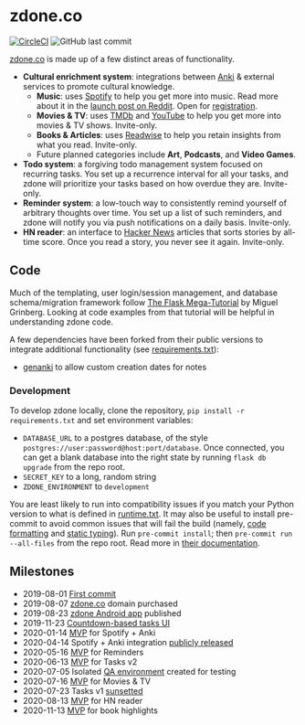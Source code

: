 # zdone.co
[![CircleCI](https://circleci.com/gh/z1lc/zdone/tree/master.svg?style=shield)](https://circleci.com/gh/z1lc/zdone/tree/master)
![GitHub last commit](https://img.shields.io/github/last-commit/z1lc/zdone)

[zdone.co](https://www.zdone.co/) is made up of a few distinct areas of functionality.
 * **Cultural enrichment system**: integrations between [Anki](https://apps.ankiweb.net/) & external services to promote cultural knowledge.
   * **Music**: uses [Spotify](https://www.spotify.com/) to help you get more into music. Read more about it in the [launch post on Reddit](https://www.reddit.com/r/Anki/comments/g0zgyc/spotify_anki_learn_to_recognize_songs_by_your/). Open for [registration](https://www.zdone.co/register).
   * **Movies & TV**: uses [TMDb](https://www.themoviedb.org/) and [YouTube](https://www.youtube.com/) to help you get more into movies & TV shows. Invite-only.
   * **Books & Articles**: uses [Readwise](https://readwise.io/) to help you retain insights from what you read. Invite-only.
   * Future planned categories include **Art**, **Podcasts**, and **Video Games**.
 * **Todo system**: a forgiving todo management system focused on recurring tasks. You set up a recurrence interval for all your tasks, and zdone will prioritize your tasks based on how overdue they are. Invite-only.
 * **Reminder system**: a low-touch way to consistently remind yourself of arbitrary thoughts over time. You set up a list of such reminders, and zdone will notify you via push notifications on a daily basis. Invite-only.
 * **HN reader**: an interface to [Hacker News](https://news.ycombinator.com/) articles that sorts stories by all-time score. Once you read a story, you never see it again. Invite-only.

## Code
Much of the templating, user login/session management, and database schema/migration framework follow [The Flask Mega-Tutorial](https://blog.miguelgrinberg.com/post/the-flask-mega-tutorial-part-i-hello-world) by Miguel Grinberg. Looking at code examples from that tutorial will be helpful in understanding zdone code.

A few dependencies have been forked from their public versions to integrate additional functionality (see [requirements.txt](requirements.txt)):
 * [genanki](https://github.com/z1lc/genanki) to allow custom creation dates for notes

### Development
To develop zdone locally, clone the repository, `pip install -r requirements.txt` and set environment variables:
 * `DATABASE_URL` to a postgres database, of the style `postgres://user:password@host:port/database`. Once connected, you can get a blank database into the right state by running `flask db upgrade` from the repo root.
 * `SECRET_KEY` to a long, random string
 * `ZDONE_ENVIRONMENT` to `development`

You are least likely to run into compatibility issues if you match your Python version to what is defined in [runtime.txt](runtime.txt). It may also be useful to install pre-commit to avoid common issues that will fail the build (namely, [code formatting](https://black.readthedocs.io/en/stable/) and [static typing](https://mypy.readthedocs.io/en/stable/)). Run `pre-commit install`; then `pre-commit run --all-files` from the repo root. Read more in [their documentation](https://pre-commit.com/).


## Milestones
 * 2019-08-01 [First commit](https://github.com/z1lc/zdone/commit/9f13a15ef013a073b1d2af17abefa08727f73aac)
 * 2019-08-07 [zdone.co](https://www.zdone.co) domain purchased
 * 2019-08-23 [zdone Android app](https://play.google.com/store/apps/details?id=com.cronus.zdone) published
 * 2019-11-23 [Countdown-based tasks UI](https://github.com/z1lc/zdone/commit/01fac561a8405cd2e19080a41c603843a21332fc)
 * 2020-01-14 [MVP](https://github.com/z1lc/zdone/commit/abb8b001be6bcabc156cff96a505d1a4d6f94ecd) for Spotify + Anki
 * 2020-04-14 Spotify + Anki integration [publicly released](https://www.reddit.com/r/Anki/comments/g0zgyc/spotify_anki_learn_to_recognize_songs_by_your/)
 * 2020-05-16 [MVP](https://github.com/z1lc/zdone/commit/2399fe0a2db63664fd22e413f127adb9629a7f1d) for Reminders
 * 2020-06-13 [MVP](https://github.com/z1lc/zdone/commit/278d2f7e5a4611c3547affcaaa428f4cc7df9a12) for Tasks v2
 * 2020-07-05 Isolated [QA environment](https://zdone-qa.herokuapp.com) created for testing
 * 2020-07-16 [MVP](https://github.com/z1lc/zdone/commit/1a728255fd34a1d1e47c8ee822219be0c3538eee) for Movies & TV
 * 2020-07-23 Tasks v1 [sunsetted](https://github.com/z1lc/zdone/pull/37)
 * 2020-08-13 [MVP](https://github.com/z1lc/zdone/commit/6221269634b5ec28f75afdeb7bf23a6c9db9881d) for HN reader
 * 2020-11-13 [MVP](https://github.com/z1lc/zdone/pull/102) for book highlights
